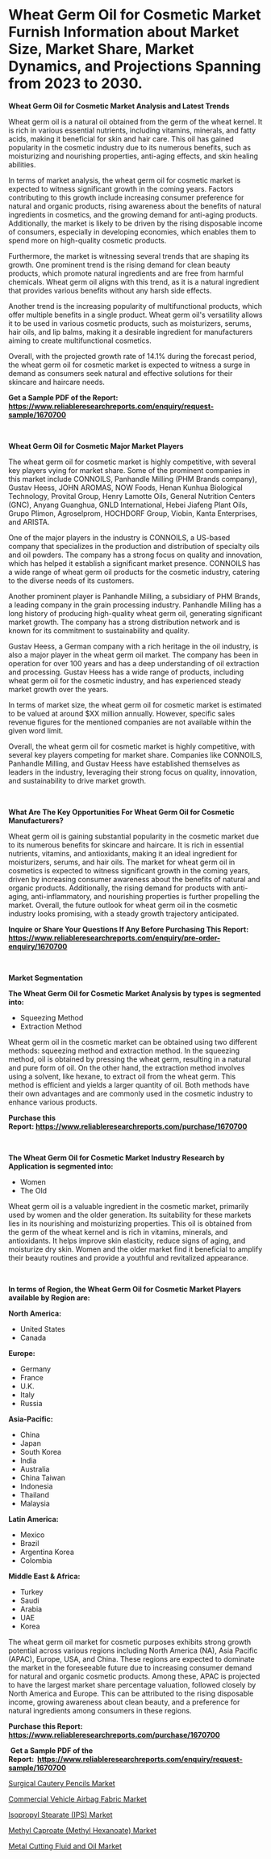 <p><h1>Wheat Germ Oil for Cosmetic Market Furnish Information about Market Size, Market Share, Market Dynamics, and Projections Spanning from 2023 to 2030.</h1></p><p><strong>Wheat Germ Oil for Cosmetic Market Analysis and Latest Trends</strong></p>
<p><p>Wheat germ oil is a natural oil obtained from the germ of the wheat kernel. It is rich in various essential nutrients, including vitamins, minerals, and fatty acids, making it beneficial for skin and hair care. This oil has gained popularity in the cosmetic industry due to its numerous benefits, such as moisturizing and nourishing properties, anti-aging effects, and skin healing abilities.</p><p>In terms of market analysis, the wheat germ oil for cosmetic market is expected to witness significant growth in the coming years. Factors contributing to this growth include increasing consumer preference for natural and organic products, rising awareness about the benefits of natural ingredients in cosmetics, and the growing demand for anti-aging products. Additionally, the market is likely to be driven by the rising disposable income of consumers, especially in developing economies, which enables them to spend more on high-quality cosmetic products.</p><p>Furthermore, the market is witnessing several trends that are shaping its growth. One prominent trend is the rising demand for clean beauty products, which promote natural ingredients and are free from harmful chemicals. Wheat germ oil aligns with this trend, as it is a natural ingredient that provides various benefits without any harsh side effects.</p><p>Another trend is the increasing popularity of multifunctional products, which offer multiple benefits in a single product. Wheat germ oil's versatility allows it to be used in various cosmetic products, such as moisturizers, serums, hair oils, and lip balms, making it a desirable ingredient for manufacturers aiming to create multifunctional cosmetics.</p><p>Overall, with the projected growth rate of 14.1% during the forecast period, the wheat germ oil for cosmetic market is expected to witness a surge in demand as consumers seek natural and effective solutions for their skincare and haircare needs.</p></p>
<p><strong>Get a Sample PDF of the Report:&nbsp; <a href="https://www.reliableresearchreports.com/enquiry/request-sample/1670700">https://www.reliableresearchreports.com/enquiry/request-sample/1670700</a></strong></p>
<p>&nbsp;</p>
<p><strong>Wheat Germ Oil for Cosmetic Major Market Players</strong></p>
<p><p>The wheat germ oil for cosmetic market is highly competitive, with several key players vying for market share. Some of the prominent companies in this market include CONNOILS, Panhandle Milling (PHM Brands company), Gustav Heess, JOHN AROMAS, NOW Foods, Henan Kunhua Biological Technology, Provital Group, Henry Lamotte Oils, General Nutrition Centers (GNC), Anyang Guanghua, GNLD International, Hebei Jiafeng Plant Oils, Grupo Plimon, Agroselprom, HOCHDORF Group, Viobin, Kanta Enterprises, and ARISTA.</p><p>One of the major players in the industry is CONNOILS, a US-based company that specializes in the production and distribution of specialty oils and oil powders. The company has a strong focus on quality and innovation, which has helped it establish a significant market presence. CONNOILS has a wide range of wheat germ oil products for the cosmetic industry, catering to the diverse needs of its customers.</p><p>Another prominent player is Panhandle Milling, a subsidiary of PHM Brands, a leading company in the grain processing industry. Panhandle Milling has a long history of producing high-quality wheat germ oil, generating significant market growth. The company has a strong distribution network and is known for its commitment to sustainability and quality.</p><p>Gustav Heess, a German company with a rich heritage in the oil industry, is also a major player in the wheat germ oil market. The company has been in operation for over 100 years and has a deep understanding of oil extraction and processing. Gustav Heess has a wide range of products, including wheat germ oil for the cosmetic industry, and has experienced steady market growth over the years.</p><p>In terms of market size, the wheat germ oil for cosmetic market is estimated to be valued at around $XX million annually. However, specific sales revenue figures for the mentioned companies are not available within the given word limit.</p><p>Overall, the wheat germ oil for cosmetic market is highly competitive, with several key players competing for market share. Companies like CONNOILS, Panhandle Milling, and Gustav Heess have established themselves as leaders in the industry, leveraging their strong focus on quality, innovation, and sustainability to drive market growth.</p></p>
<p>&nbsp;</p>
<p><strong>What Are The Key Opportunities For Wheat Germ Oil for Cosmetic Manufacturers?</strong></p>
<p><p>Wheat germ oil is gaining substantial popularity in the cosmetic market due to its numerous benefits for skincare and haircare. It is rich in essential nutrients, vitamins, and antioxidants, making it an ideal ingredient for moisturizers, serums, and hair oils. The market for wheat germ oil in cosmetics is expected to witness significant growth in the coming years, driven by increasing consumer awareness about the benefits of natural and organic products. Additionally, the rising demand for products with anti-aging, anti-inflammatory, and nourishing properties is further propelling the market. Overall, the future outlook for wheat germ oil in the cosmetic industry looks promising, with a steady growth trajectory anticipated.</p></p>
<p><strong>Inquire or Share Your Questions If Any Before Purchasing This Report: <a href="https://www.reliableresearchreports.com/enquiry/pre-order-enquiry/1670700">https://www.reliableresearchreports.com/enquiry/pre-order-enquiry/1670700</a></strong></p>
<p>&nbsp;</p>
<p><strong>Market Segmentation</strong></p>
<p><strong>The Wheat Germ Oil for Cosmetic Market Analysis by types is segmented into:</strong></p>
<p><ul><li>Squeezing Method</li><li>Extraction Method</li></ul></p>
<p><p>Wheat germ oil in the cosmetic market can be obtained using two different methods: squeezing method and extraction method. In the squeezing method, oil is obtained by pressing the wheat germ, resulting in a natural and pure form of oil. On the other hand, the extraction method involves using a solvent, like hexane, to extract oil from the wheat germ. This method is efficient and yields a larger quantity of oil. Both methods have their own advantages and are commonly used in the cosmetic industry to enhance various products.</p></p>
<p><strong>Purchase this Report:&nbsp;<a href="https://www.reliableresearchreports.com/purchase/1670700">https://www.reliableresearchreports.com/purchase/1670700</a></strong></p>
<p>&nbsp;</p>
<p><strong>The Wheat Germ Oil for Cosmetic Market Industry Research by Application is segmented into:</strong></p>
<p><ul><li>Women</li><li>The Old</li></ul></p>
<p><p>Wheat germ oil is a valuable ingredient in the cosmetic market, primarily used by women and the older generation. Its suitability for these markets lies in its nourishing and moisturizing properties. This oil is obtained from the germ of the wheat kernel and is rich in vitamins, minerals, and antioxidants. It helps improve skin elasticity, reduce signs of aging, and moisturize dry skin. Women and the older market find it beneficial to amplify their beauty routines and provide a youthful and revitalized appearance.</p></p>
<p>&nbsp;</p>
<p><strong>In terms of Region, the Wheat Germ Oil for Cosmetic Market Players available by Region are:</strong></p>
<p>
    <p> <strong> North America: </strong>
        <ul>
            <li>United States</li>
            <li>Canada</li>
        </ul>
        </p> 
    <p> <strong> Europe: </strong>
        <ul>
            <li>Germany</li>
            <li>France</li>
            <li>U.K.</li>
            <li>Italy</li>
            <li>Russia</li>
        </ul>
        </p> 
    <p> <strong> Asia-Pacific: </strong>
        <ul>
            <li>China</li>
            <li>Japan</li>
            <li>South Korea</li>
            <li>India</li>
            <li>Australia</li>
            <li>China Taiwan</li>
            <li>Indonesia</li>
            <li>Thailand</li>
            <li>Malaysia</li>
        </ul>
        </p> 
    <p> <strong> Latin America: </strong>
        <ul>
            <li>Mexico</li>
            <li>Brazil</li>
            <li>Argentina Korea</li>
            <li>Colombia</li>
        </ul>
        </p> 
    <p> <strong> Middle East & Africa: </strong>
        <ul>
            <li>Turkey</li>
            <li>Saudi</li>
            <li>Arabia</li>
            <li>UAE</li>
            <li>Korea</li>
        </ul>
    </p>
    </p>
<p><p>The wheat germ oil market for cosmetic purposes exhibits strong growth potential across various regions including North America (NA), Asia Pacific (APAC), Europe, USA, and China. These regions are expected to dominate the market in the foreseeable future due to increasing consumer demand for natural and organic cosmetic products. Among these, APAC is projected to have the largest market share percentage valuation, followed closely by North America and Europe. This can be attributed to the rising disposable income, growing awareness about clean beauty, and a preference for natural ingredients among consumers in these regions.</p></p>
<p><strong>Purchase this Report: <a href="https://www.reliableresearchreports.com/purchase/1670700">https://www.reliableresearchreports.com/purchase/1670700</a></strong></p>
<p>&nbsp;<strong>Get a Sample PDF of the Report:&nbsp;&nbsp;<a href="https://www.reliableresearchreports.com/enquiry/request-sample/1670700">https://www.reliableresearchreports.com/enquiry/request-sample/1670700</a></strong></p>
<p><strong></strong></p>
<p><p><a href="https://www.linkedin.com/pulse/surgical-cautery-pencils-market-research-report-unlocks/">Surgical Cautery Pencils Market</a></p><p><a href="https://medium.com/@joycelucas56/commercial-vehicle-airbag-fabric-market-focuses-on-market-share-size-and-projected-forecast-till-8b9d2fc44125">Commercial Vehicle Airbag Fabric Market</a></p><p><a href="https://github.com/Chiragrp22/Market-Research-Report-List-1/blob/main/isopropyl-stearate-ips-market.md">Isopropyl Stearate (IPS) Market</a></p><p><a href="https://github.com/Chiragrp23/Market-Research-Report-List-1/blob/main/methyl-caproate-methyl-hexanoate-market.md">Methyl Caproate (Methyl Hexanoate) Market</a></p><p><a href="https://www.linkedin.com/pulse/metal-cutting-fluid-oil-market-size-2023-2030-global/">Metal Cutting Fluid and Oil Market</a></p></p>